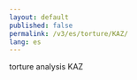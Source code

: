 ```yaml
---
layout: default
published: false
permalink: /v3/es/torture/KAZ/
lang: es
---
```


torture analysis KAZ
